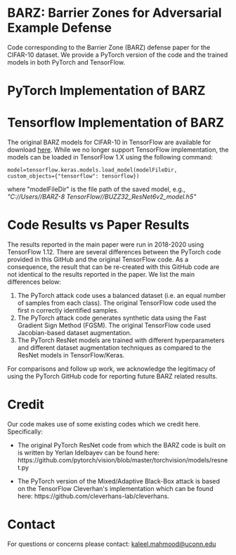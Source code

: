 # BARZ: Barrier Zones for Adversarial Example Defense
Code corresponding to the Barrier Zone (BARZ) defense paper for the CIFAR-10 dataset. We provide a PyTorch version of the code and the trained models in both PyTorch and TensorFlow. 

# PyTorch Implementation of BARZ



# Tensorflow Implementation of BARZ

The original BARZ models for CIFAR-10 in TensorFlow are available for download [here](https://drive.google.com/file/d/18N686ZqgX2oopOrvjcPoeSOLq2o9FTIJ/view?usp=sharing).
While we no longer support TensorFlow implementation, the models can be loaded in TensorFlow 1.X using the following command:
```
model=tensorflow.keras.models.load_model(modelFileDir,  custom_objects={"tensorflow": tensorflow}) 
```
where "modelFileDir" is the file path of the saved model, e.g., *"C://Users//BARZ-8 TensorFlow//BUZZ32_ResNet6v2_model.h5"*

# Code Results vs Paper Results 

The results reported in the main paper were run in 2018-2020 using TensorFlow 1.12. There are several differences between the PyTorch code provided in this GitHub and the original TensorFlow code. As a consequence, the result that can be re-created with this GitHub code are not identical to the results reported in the paper. We list the main differences below:   

<ol>
  <li>The PyTorch attack code uses a balanced dataset (i.e. an equal number of samples from each class). The original TensorFlow code used the first n correctly identified samples.</li>
   <li>The PyTorch attack code generates synthetic data using the Fast Gradient Sign Method (FGSM). The original TensorFlow code used Jacobian-based dataset augmentation.</li>
   <li>The PyTorch ResNet models are trained with different hyperparameters and different dataset augmentation techniques as compared to the ResNet models in TensorFlow/Keras.</li>
</ol>

For comparisons and follow up work, we acknowledge the legitimacy of using the PyTorch GitHub code for reporting future BARZ related results. 

# Credit

Our code makes use of some existing codes which we credit here. Specifically: 
<ul>
<li>The original PyTorch ResNet code from which the BARZ code is built on is written by Yerlan Idelbayev can be found here: https://github.com/pytorch/vision/blob/master/torchvision/models/resnet.py</li>
</ul>
<ul>
<li>The PyTorch version of the Mixed/Adaptive Black-Box attack is based on the TensorFlow Cleverhan's implementation which can be found here: https://github.com/cleverhans-lab/cleverhans.</li>
</ul>

# Contact 

For questions or concerns please contact: kaleel.mahmood@uconn.edu 
